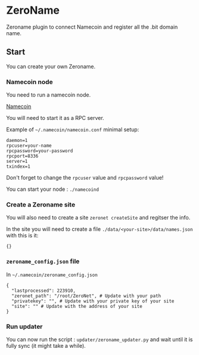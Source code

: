 # ZeroName

Zeroname plugin to connect Namecoin and register all the .bit domain name.

## Start

You can create your own Zeroname.

### Namecoin node

You need to run a namecoin node.

[Namecoin](https://namecoin.org/download/)

You will need to start it as a RPC server.

Example of `~/.namecoin/namecoin.conf` minimal setup:
```
daemon=1
rpcuser=your-name
rpcpassword=your-password
rpcport=8336
server=1
txindex=1
```

Don't forget to change the `rpcuser` value and `rpcpassword` value!

You can start your node : `./namecoind`

### Create a Zeroname site

You will also need to create a site `zeronet createSite` and regitser the info.

In the site you will need to create a file `./data/<your-site>/data/names.json` with this is it:
```
{}
```

### `zeroname_config.json` file

In `~/.namecoin/zeroname_config.json`
```
{
  "lastprocessed": 223910,
  "zeronet_path": "/root/ZeroNet", # Update with your path
  "privatekey": "", # Update with your private key of your site
  "site": "" # Update with the address of your site
}
```

### Run updater

You can now run the script : `updater/zeroname_updater.py` and wait until it is fully sync (it might take a while).

